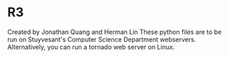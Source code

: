 # R3
Created by Jonathan Quang and Herman Lin
These python files are to be run on Stuyvesant's Computer Science Department webservers.
Alternatively, you can run a tornado web server on Linux.
